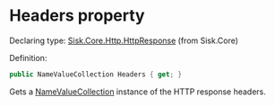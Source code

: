 <!--

Copyrights 2023 Sisk Framework - CypherPotato
Published under MIT license

!!! DO NOT EDIT THIS FILE !!!
This file was generated by a tool in the Sisk package. To edit the information in this documentation,
edit the XML documentation present in the Sisk source code.

-->


# Headers property

Declaring type: [Sisk.Core.Http.HttpResponse](/read?q=/contents/spec/Sisk.Core.Http.HttpResponse.md) (from Sisk.Core)


Definition:

```cs
public NameValueCollection Headers { get; }
```

Gets a <a href="https://learn.microsoft.com/en-us/dotnet/api/System.Collections.Specialized.NameValueCollection">NameValueCollection</a> instance of the HTTP response headers.

